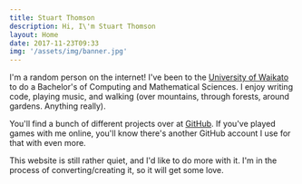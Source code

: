 ```yaml
---
title: Stuart Thomson
description: Hi, I\'m Stuart Thomson
layout: Home
date: 2017-11-23T09:33
img: '/assets/img/banner.jpg'
---
```


I'm a random person on the internet! I've been to the [University of Waikato](https://waikato.ac.nz) to do a Bachelor's of Computing and Mathematical Sciences. I enjoy writing code, playing music, and walking (over mountains, through forests, around gardens. Anything really).

You'll find a bunch of different projects over at [GitHub](https://github.com/s-thom). If you've played games with me online, you'll know there's another GitHub account I use for that with even more.

This website is still rather quiet, and I'd like to do more with it. I'm in the process of converting/creating it, so it will get some love.
